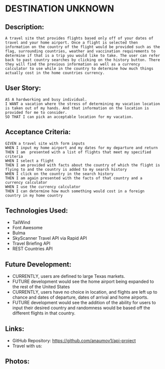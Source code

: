 # DESTINATION UNKNOWN

## Description: 
    A travel site that provides flights based only off of your dates of travel and your home airport. Once a flight is selected then information on the country of the flight would be provided such as the flag, surrounding countries, weather and vaccination requirements to determine if that is a trip you would like to take. The user can refer back to past country searches by clicking on the history button. There they will find the previous information as well as a currency calculator to use while in the country to determine how much things actually cost in the home countries currency. 

## User Story:
    AS A hardworking and busy individual.
    I WANT a vacation where the stress of determining my vacation location is taken out of my hands. And that information on the location is provided for me to consider.
    SO THAT I can pick an acceptable location for my vacation.

## Acceptance Criteria:
    GIVEN a travel site with form inputs
    WHEN I input my home airport and my dates for my departure and return
    THEN I am  presented with a list of flights that meet my specified criteria
    WHEN I select a flight
    THEN I am provided with facts about the country of which the flight is flying to and the country is added to my search history
    WHEN I click on the country in the search history
    THEN I am again presented with the facts of that country and a currency calculator
    WHEN I use the currency calculator
    THEN I can determine how much something would cost in a foreign country in my home country

## Technologies Used:
* TailWind
* Font Awesome
* Bulma
* SkyScanner Travel API via Rapid API
* Travel Briefing API
* REST Countries API

## Future Development:
* CURRENTLY, users are defined to large Texas markets. 
* FUTURE development would see the home airport being expanded to the rest of the United States
* CURRENTLY, users have no choice in location, and flights are left up to chance and dates of departure, dates of arrival and home airports.
* FUTURE development would see the addition of the ability for users to input their desired country and randomness would be based off the different flights in that country.

## Links:
* GitHub Repository: https://github.com/anaumov1/api-project
* Travel with us: 

## Photos: